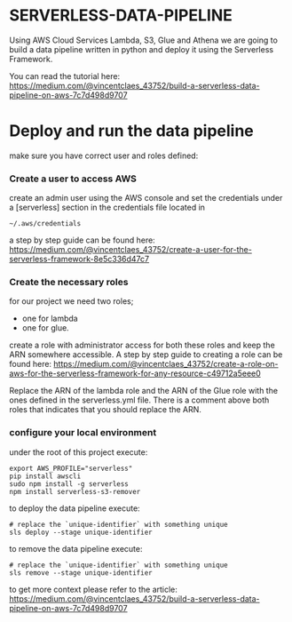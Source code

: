 # SERVERLESS-DATA-PIPELINE

Using AWS Cloud Services Lambda, S3, Glue and Athena we are going to build a data pipeline written in python and deploy it using the Serverless Framework.

You can read the tutorial here: https://medium.com/@vincentclaes_43752/build-a-serverless-data-pipeline-on-aws-7c7d498d9707

# Deploy and run the data pipeline

make sure you have correct user and roles defined:

### Create a user to access AWS

create an admin user using the AWS console and set the credentials under a [serverless] section in the credentials file located in 
    
    ~/.aws/credentials

a step by step guide can be found here: https://medium.com/@vincentclaes_43752/create-a-user-for-the-serverless-framework-8e5c336d47c7

### Create the necessary roles
for our project we need two roles; 
* one for lambda 
* one for glue.

create a role with administrator access for both these roles and keep the ARN somewhere accessible. 
A step by step guide to creating a role can be found here: https://medium.com/@vincentclaes_43752/create-a-role-on-aws-for-the-serverless-framework-for-any-resource-c49712a5eee0

Replace the ARN of the lambda role and the ARN of the Glue role with the ones defined in the serverless.yml file.
There is a comment above both roles that indicates that you should replace the ARN.

### configure your local environment

under the root of this project execute:

    export AWS_PROFILE="serverless"
    pip install awscli
    sudo npm install -g serverless
    npm install serverless-s3-remover
    
to deploy the data pipeline execute:

    # replace the `unique-identifier` with something unique
    sls deploy --stage unique-identifier
    
to remove the data pipeline execute:

    # replace the `unique-identifier` with something unique
    sls remove --stage unique-identifier
    
to get more context please refer to the article: https://medium.com/@vincentclaes_43752/build-a-serverless-data-pipeline-on-aws-7c7d498d9707
